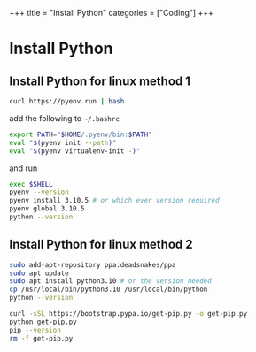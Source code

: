 +++
title = "Install Python"
categories = ["Coding"]
+++

# Install Python

## Install Python for linux method 1

```sh
curl https://pyenv.run | bash
```

add the following to `~/.bashrc`

```sh
export PATH="$HOME/.pyenv/bin:$PATH"
eval "$(pyenv init --path)"
eval "$(pyenv virtualenv-init -)"
```

and run

```sh
exec $SHELL
pyenv --version
pyenv install 3.10.5 # or which ever version required
pyenv global 3.10.5
python --version
```

## Install Python for linux method 2
```sh
sudo add-apt-repository ppa:deadsnakes/ppa
sudo apt update
sudo apt install python3.10 # or the version needed
cp /usr/local/bin/python3.10 /usr/local/bin/python
python --version

curl -sSL https://bootstrap.pypa.io/get-pip.py -o get-pip.py
python get-pip.py
pip --version
rm -f get-pip.py
```
